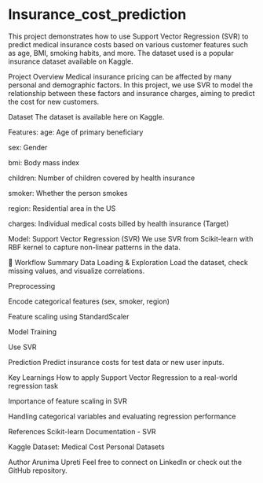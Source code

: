 # Insurance_cost_prediction
This project demonstrates how to use Support Vector Regression (SVR) to predict medical insurance costs based on various customer features such as age, BMI, smoking habits, and more. The dataset used is a popular insurance dataset available on Kaggle.

Project Overview
Medical insurance pricing can be affected by many personal and demographic factors. In this project, we use SVR to model the relationship between these factors and insurance charges, aiming to predict the cost for new customers.

Dataset
The dataset is available here on Kaggle.

Features:
age: Age of primary beneficiary

sex: Gender

bmi: Body mass index

children: Number of children covered by health insurance

smoker: Whether the person smokes

region: Residential area in the US

charges: Individual medical costs billed by health insurance (Target)

Model: Support Vector Regression (SVR)
We use SVR from Scikit-learn with RBF kernel to capture non-linear patterns in the data.

🚀 Workflow Summary
Data Loading & Exploration
Load the dataset, check missing values, and visualize correlations.

Preprocessing

Encode categorical features (sex, smoker, region)

Feature scaling using StandardScaler

Model Training

Use SVR

Prediction
Predict insurance costs for test data or new user inputs.

Key Learnings
How to apply Support Vector Regression to a real-world regression task

Importance of feature scaling in SVR

Handling categorical variables and evaluating regression performance

References
Scikit-learn Documentation - SVR

Kaggle Dataset: Medical Cost Personal Datasets

 Author
Arunima Upreti
Feel free to connect on LinkedIn or check out the GitHub repository.


